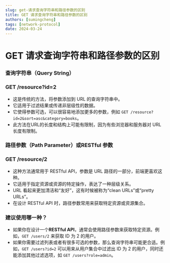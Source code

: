 ```yaml
---
slug: get-请求查询字符串和路径参数的区别
title: GET 请求查询字符串和路径参数的区别
authors: [sumingcheng]
tags: [network-protocol]
date: 2024-03-24
---
```


# GET 请求查询字符串和路径参数的区别



 

### 查询字符串（Query String）  
### GET /resource?id=2  

* 这是传统的方法，将参数添加到 URL 的查询字符串中。
* 它适用于过滤结果或传递非层级性的数据。
* 它使得参数可选，可以很容易地添加更多的参数，例如 `GET /resource?id=2&sort=asc&category=books`。
* 此方法在URL的长度和结构上可能有限制，因为有些浏览器和服务器对 URL 长度有限制。

### 路径参数（Path Parameter）或RESTful 参数  
### GET /resource/2  

* 这种方法通常用于 RESTful API，参数是 URL 路径的一部分，前端更喜欢这种。
* 它适用于指定资源或资源的特定操作，表达了一种层级关系。
* URL 看起来更加清洁和“友好”，这有时候被称为“clean URLs”或“pretty URLs”。
* 在设计 RESTful API 时，路径参数常用来获取特定资源或资源集合。

### 建议使用哪一种？  

* 如果你在设计一个**RESTful API**，通常会使用路径参数来获取特定资源。例如，`GET /users/2` 来获取 ID 为 2 的用户。
* 如果你需要过滤列表或者有很多可选的参数，那么查询字符串可能更合适。例如，`GET /users?id=2` 可以用来从用户集合中过滤出 ID 为 2 的用户，同时还能添加其他过滤选项，如 `GET /users?role=admin`。